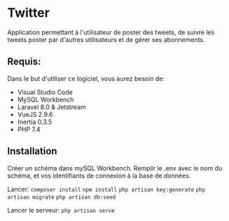 # Twitter

Application permettant à l'utilisateur de poster des tweets, de suivre les tweets poster par d'autres utilisateurs et de gérer
ses abonnements.


## Requis:

Dans le but d'utiliser ce logiciel, vous aurez besoin de:
- Visual Studio Code
- MySQL Workbench
- Laravel 8.0 & Jetstream
- VueJS 2.9.6
- Inertia 0.3.5
- PHP 7.4

## Installation

Créer un schéma dans mySQL Workbench.
Remplir le .env avec le nom du schéma, et vos identifiants de connexion à la base de données.

Lancer:
`composer install` 
`npm install`
`php artisan key:generate`
`php artisan migrate`
`php artisan db:seed`

Lancer le serveur:
`php artisan serve`